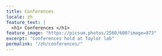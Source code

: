 ```yaml
---
title: Conferences
locale: zh
feature_text: |
  <h1> Conferences </h1>
feature_image: "https://picsum.photos/2560/600?image=873"
excerpt: "Conferences hold at Taylor lab"
permalink: "/zh/conferences/"
---
```


